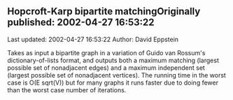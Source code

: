 ## Hopcroft-Karp bipartite matchingOriginally published: 2002-04-27 16:53:22 
Last updated: 2002-04-27 16:53:22 
Author: David Eppstein 
 
Takes as input a bipartite graph in a variation of Guido van Rossum's dictionary-of-lists format, and outputs both a maximum matching (largest possible set of nonadjacent edges) and a maximum independent set (largest possible set of nonadjacent vertices).  The running time in the worst case is O(E sqrt(V)) but for many graphs it runs faster due to doing fewer than the worst case number of iterations.